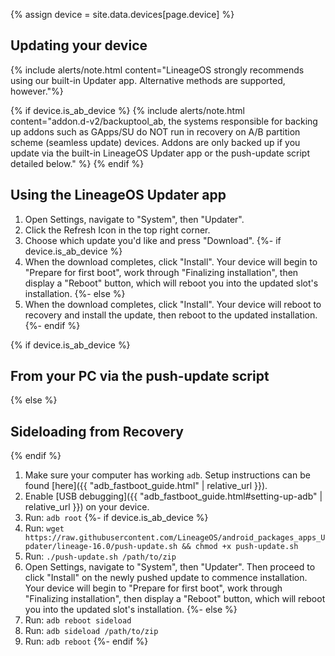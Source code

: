 {% assign device = site.data.devices[page.device] %}

## Updating your device

{% include alerts/note.html content="LineageOS strongly recommends using our built-in Updater app. Alternative methods are supported, however."%}

{% if device.is_ab_device %}
{% include alerts/note.html content="addon.d-v2/backuptool_ab, the systems responsible for backing up addons such as GApps/SU do NOT run in recovery on A/B partition scheme (seamless update) devices. Addons are only backed up if you update via the built-in LineageOS Updater app or the push-update script detailed below." %}
{% endif %}

## Using the LineageOS Updater app

1. Open Settings, navigate to "System", then "Updater".
2. Click the Refresh Icon in the top right corner.
3. Choose which update you'd like and press "Download".
{%- if device.is_ab_device %}
4. When the download completes, click "Install". Your device will begin to "Prepare for first boot", work through "Finalizing installation", then display a "Reboot" button, which will reboot you into the updated slot's installation.
{%- else %}
4. When the download completes, click "Install". Your device will reboot to recovery and install the update, then reboot to the updated installation.
{%- endif %}

{% if device.is_ab_device %}
## From your PC via the push-update script
{% else %}
## Sideloading from Recovery
{% endif %}

1. Make sure your computer has working `adb`. Setup instructions can be found [here]({{ "adb_fastboot_guide.html" | relative_url }}).
2. Enable [USB debugging]({{ "adb_fastboot_guide.html#setting-up-adb" | relative_url }}) on your device.
3. Run: `adb root`
{%- if device.is_ab_device %}
4. Run: `wget https://raw.githubusercontent.com/LineageOS/android_packages_apps_Updater/lineage-16.0/push-update.sh && chmod +x push-update.sh`
5. Run: `./push-update.sh /path/to/zip`
6. Open Settings, navigate to "System", then "Updater". Then proceed to click "Install" on the newly pushed update to commence installation. Your device will begin to "Prepare for first boot", work through "Finalizing installation", then display a "Reboot" button, which will reboot you into the updated slot's installation.
{%- else %}
4. Run: `adb reboot sideload`
5. Run: `adb sideload /path/to/zip`
6. Run: `adb reboot`
{%- endif %}
